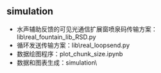 ## simulation
- 水声辅助反馈的可见光通信扩展窗喷泉码传输方案：lib\real_fountain_lib_RSD.py
- 循环发送传输方案：lib\real_loopsend.py
- 数据绘图程序：plot_chunk_size.ipynb
- 数据和图表生成：simulation\